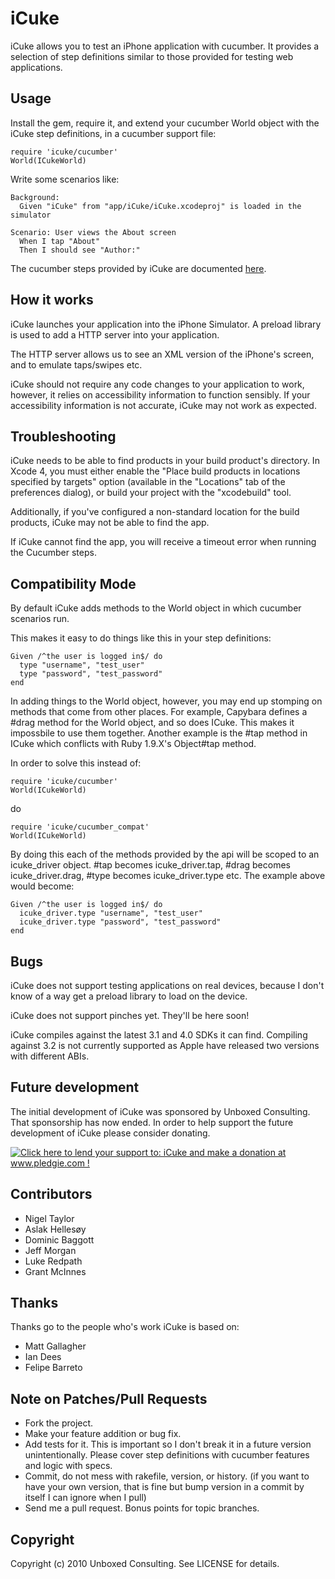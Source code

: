 iCuke
=====

iCuke allows you to test an iPhone application with cucumber. It provides a selection of step definitions similar to
those provided for testing web applications.

Usage
-----

Install the gem, require it, and extend your cucumber World object with
the iCuke step definitions, in a cucumber support file:

    require 'icuke/cucumber'
    World(ICukeWorld)

Write some scenarios like:

    Background:
      Given "iCuke" from "app/iCuke/iCuke.xcodeproj" is loaded in the simulator

    Scenario: User views the About screen
      When I tap "About"
      Then I should see "Author:"

The cucumber steps provided by iCuke are documented [here](http://eraserhead.net/icuke/rdoc/files/lib/icuke_world_rb.html).

How it works
------------

iCuke launches your application into the iPhone Simulator. A preload library is used to add a HTTP server into your
application.

The HTTP server allows us to see an XML version of the iPhone's screen, and to emulate taps/swipes etc.

iCuke should not require any code changes to your application to work, however, it relies on accessibility information to function sensibly. If your accessibility information is not accurate, iCuke may not work as expected.

Troubleshooting
---------------

iCuke needs to be able to find products in your build product's directory.  In Xcode 4, you must either enable the "Place build products in locations specified by targets" option (available in the "Locations" tab of the preferences dialog), or build your project with the "xcodebuild" tool.

Additionally, if you've configured a non-standard location for the build products, iCuke may not be able to find the app.

If iCuke cannot find the app, you will receive a timeout error when running the Cucumber steps.

Compatibility Mode
------------------

By default iCuke adds methods to the World object in which cucumber scenarios run.

This makes it easy to do things like this in your step definitions:

    Given /^the user is logged in$/ do
      type "username", "test_user"
      type "password", "test_password"
    end

In adding things to the World object, however, you may end up stomping on methods that come from other places. For example, Capybara defines a #drag method for the World object, and so does ICuke. This makes it impossbile to use them together. Another example is the #tap method in ICuke which conflicts with Ruby 1.9.X's Object#tap method.

In order to solve this instead of:

    require 'icuke/cucumber'
    World(ICukeWorld)

do

    require 'icuke/cucumber_compat'
    World(ICukeWorld)

By doing this each of the methods provided by the api will be scoped to an icuke_driver object. #tap becomes icuke_driver.tap, #drag becomes icuke_driver.drag, #type becomes icuke_driver.type etc. The example above would become:

    Given /^the user is logged in$/ do
      icuke_driver.type "username", "test_user"
      icuke_driver.type "password", "test_password"
    end

Bugs
----

iCuke does not support testing applications on real devices, because I don't know of a way get a preload library to
load on the device.

iCuke does not support pinches yet. They'll be here soon!

iCuke compiles against the latest 3.1 and 4.0 SDKs it can find. Compiling against 3.2 is not currently supported as Apple have released two versions with different ABIs.

Future development
------------------

The initial development of iCuke was sponsored by Unboxed Consulting. That sponsorship has now ended. In order to help support the future development of iCuke please consider donating.

<a href='http://www.pledgie.com/campaigns/13697'><img alt='Click here to lend your support to: iCuke and make a donation at www.pledgie.com !' src='http://www.pledgie.com/campaigns/13697.png?skin_name=chrome' border='0' /></a>

Contributors
------------

* Nigel Taylor
* Aslak Hellesøy
* Dominic Baggott
* Jeff Morgan
* Luke Redpath
* Grant McInnes

Thanks
------

Thanks go to the people who's work iCuke is based on:

* Matt Gallagher
* Ian Dees
* Felipe Barreto

Note on Patches/Pull Requests
-----------------------------
 
* Fork the project.
* Make your feature addition or bug fix.
* Add tests for it. This is important so I don't break it in a future version unintentionally.  Please cover step definitions with cucumber features and logic with specs.
* Commit, do not mess with rakefile, version, or history.
  (if you want to have your own version, that is fine but bump version in a commit by itself I can ignore when I pull)
* Send me a pull request. Bonus points for topic branches.

Copyright
---------

Copyright (c) 2010 Unboxed Consulting. See LICENSE for details.
